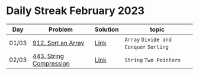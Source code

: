 # Daily Streak February 2023

|Day|Problem|Solution|topic|
|---|-------|--------|-----|
|01/03|[912. Sort an Array](https://leetcode.com/problems/sort-an-array/)|[Link](./912-sort_an_array.cpp)|`Array` `Divide and Conquer` `Sorting`|
|02/03|[443. String Compression](https://leetcode.com/problems/string-compression/)|[Link](./443-string_compression.cpp)|`String` `Two Pointers`|
